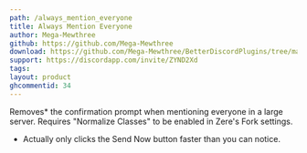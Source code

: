 ```yaml
---
path: /always_mention_everyone
title: Always Mention Everyone
author: Mega-Mewthree
github: https://github.com/Mega-Mewthree
download: https://github.com/Mega-Mewthree/BetterDiscordPlugins/tree/master/Plugins/AlwaysMentionEveryone
support: https://discordapp.com/invite/ZYND2Xd
tags:
layout: product
ghcommentid: 34
---
```

Removes* the confirmation prompt when mentioning everyone in a large server. Requires "Normalize Classes" to be enabled in Zere's Fork settings.

  * Actually only clicks the Send Now button faster than you can notice.